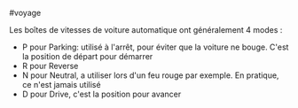 #voyage 

Les boîtes de vitesses de voiture automatique ont généralement 4 modes :
- P pour Parking: utilisé à l'arrêt, pour éviter que la voiture ne bouge. C'est la position de départ pour démarrer
- R pour Reverse
- N pour Neutral, a utiliser lors d'un feu rouge par exemple. En pratique, ce n'est jamais utilisé
- D pour Drive, c'est la position pour avancer